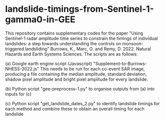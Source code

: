 # landslide-timings-from-Sentinel-1-gamma0-in-GEE
This repository contains supplementary codes for the paper "Using Sentinel-1 radar amplitude time series to constrain the timings of individual landslides: a step towards understanding the controls on monsoon-triggered landsliding" Burrows, K., Marc, O. and Remy, D. 2022. Natural Hazards and Earth Systems Sciences.
The scripts are as follows:

(a) Google earth engine script (Javascript) "Supplement-to-Burrows-NHESS-2022.js" This needs to be run for each co-event SAR image, producing a file containing the median amplitude, standard deviation, shadow pixel amplitude and bright pixel amplitude for every landslide.

(b) Python script  "gee-preprocess-1.py" to organise outputs from (a) into inputs for (c)

(c) Python script "get_landslide_dates_2.py" to identify landslide timings for each method and combine these to obtain an overall timing for each landslide
